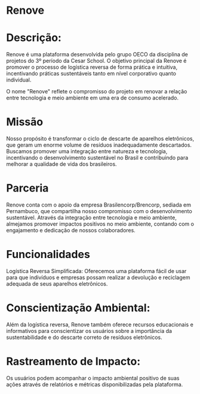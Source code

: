 # Renove
# Descrição:
Renove é uma plataforma desenvolvida pelo grupo OECO da disciplina de projetos do 3º período da Cesar School. O objetivo principal da Renove é promover o processo de logística reversa de forma prática e intuitiva, incentivando práticas sustentáveis tanto em nível corporativo quanto individual.

O nome "Renove" reflete o compromisso do projeto em renovar a relação entre tecnologia e meio ambiente em uma era de consumo acelerado.

# Missão
Nosso propósito é transformar o ciclo de descarte de aparelhos eletrônicos, que geram um enorme volume de resíduos inadequadamente descartados. Buscamos promover uma integração entre natureza e tecnologia, incentivando o desenvolvimento sustentável no Brasil e contribuindo para melhorar a qualidade de vida dos brasileiros.

# Parceria
Renove conta com o apoio da empresa Brasilencorp/Brencorp, sediada em Pernambuco, que compartilha nosso compromisso com o desenvolvimento sustentável. Através da integração entre tecnologia e meio ambiente, almejamos promover impactos positivos no meio ambiente, contando com o engajamento e dedicação de nossos colaboradores.

# Funcionalidades
Logística Reversa Simplificada: Oferecemos uma plataforma fácil de usar para que indivíduos e empresas possam realizar a devolução e reciclagem adequada de seus aparelhos eletrônicos.

# Conscientização Ambiental:
Além da logística reversa, Renove também oferece recursos educacionais e informativos para conscientizar os usuários sobre a importância da sustentabilidade e do descarte correto de resíduos eletrônicos.

# Rastreamento de Impacto:
Os usuários podem acompanhar o impacto ambiental positivo de suas ações através de relatórios e métricas disponibilizadas pela plataforma.
